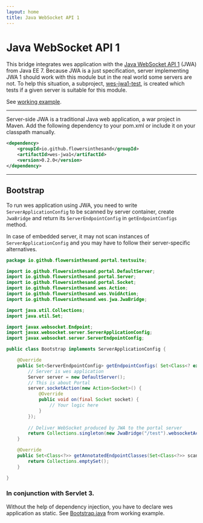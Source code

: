 ```yaml
---
layout: home
title: Java WebSocket API 1
---
```


# Java WebSocket API 1
This bridge integrates wes application with the [Java WebSocket API 1](http://docs.oracle.com/javaee/7/tutorial/doc/websocket.htm#GKJIQ5) (JWA) from Java EE 7. Because JWA is a just specification, server implementing JWA 1 should work with this module but in the real world some servers are not. To help this situation, a subproject, [wes-jwa1-test](https://github.com/flowersinthesand/wes-jwa1-test), is created which tests if a given server is suitable for this module.

See [working example](https://github.com/flowersinthesand/portal-java-examples/tree/master/server/platform/jee7).

---

Server-side JWA is a traditional Java web application, a war project in Maven. Add the following dependency to your pom.xml or include it on your classpath manually.

```xml
<dependency>
    <groupId>io.github.flowersinthesand</groupId>
    <artifactId>wes-jwa1</artifactId>
    <version>0.2.0</version>
</dependency>
```

---

## Bootstrap

To run wes application using JWA, you need to write `ServerApplicationConfig` to be scanned by server container, create `JwaBridge` and return its `ServerEndpointConfig` in `getEndpointConfigs` method.

In case of embedded server, it may not scan instances of `ServerApplicationConfig` and you may have to follow their server-specific alternatives. 

```java
package io.github.flowersinthesand.portal.testsuite;

import io.github.flowersinthesand.portal.DefaultServer;
import io.github.flowersinthesand.portal.Server;
import io.github.flowersinthesand.portal.Socket;
import io.github.flowersinthesand.wes.Action;
import io.github.flowersinthesand.wes.VoidAction;
import io.github.flowersinthesand.wes.jwa.JwaBridge;

import java.util.Collections;
import java.util.Set;

import javax.websocket.Endpoint;
import javax.websocket.server.ServerApplicationConfig;
import javax.websocket.server.ServerEndpointConfig;

public class Bootstrap implements ServerApplicationConfig {

	@Override
	public Set<ServerEndpointConfig> getEndpointConfigs( Set<Class<? extends Endpoint>> classes) {
		// Server is wes application
		Server server = new DefaultServer();
		// This is about Portal
		server.socketAction(new Action<Socket>() {
			@Override
			public void on(final Socket socket) {
				// Your logic here
			}
		});
		
		// Deliver WebSocket produced by JWA to the portal server
		return Collections.singleton(new JwaBridge("/test").websocketAction(server.websocketAction()).config());
	}

	@Override
	public Set<Class<?>> getAnnotatedEndpointClasses(Set<Class<?>> scanned) {
		return Collections.emptySet();
	}

}
```

### In conjunction with Servlet 3.

Without the help of dependency injection, you have to declare wes application as static. See [Bootstrap.java](https://github.com/flowersinthesand/portal-java-examples/blob/master/server/platform/jee7/src/main/java/io/github/flowersinthesand/portal/testsuite/Bootstrap.java) from working example.
